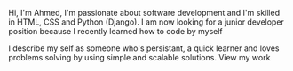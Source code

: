 Hi, I'm Ahmed, I'm passionate about software development and 
I'm skilled in HTML, CSS and Python (Django). I am now looking for a junior developer position because I recently learned how to code by myself

I describe my self as someone who's persistant, a quick learner and loves problems solving by using simple and scalable solutions.
View my work

